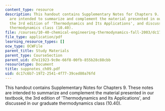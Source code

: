 ```yaml
---
content_type: resource
description: This handout contains Supplementary Notes for Chapters 9. These notes
  are intended to summarize and complement the material presented in our textbook,
  the 3rd edition of 'Thermodynamics and Its Applications', and discussed in our graduate
  thermodynamics class (10.40).
file: /courses/10-40-chemical-engineering-thermodynamics-fall-2003/dc17c6b7197225414f7739ced80a76fd_suppnotes_ch09.pdf
file_type: application/pdf
learning_resource_types: []
ocw_type: OCWFile
parent_title: Study Materials
parent_type: CourseSection
parent_uid: d7e11923-9c0e-66f8-00fb-855b28c88cbb
resourcetype: Document
title: suppnotes_ch09.pdf
uid: dc17c6b7-1972-2541-4f77-39ced80a76fd
---
```

This handout contains Supplementary Notes for Chapters 9. These notes are intended to summarize and complement the material presented in our textbook, the 3rd edition of 'Thermodynamics and Its Applications', and discussed in our graduate thermodynamics class (10.40).

